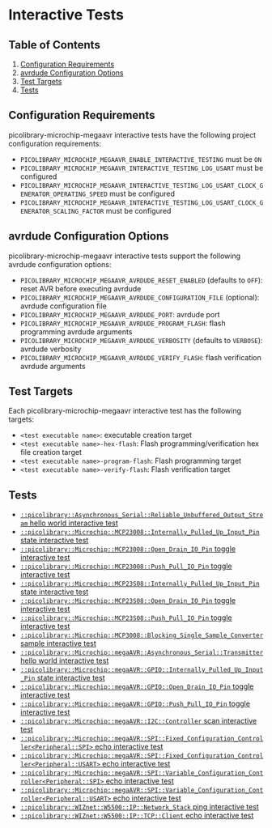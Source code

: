 # Interactive Tests

## Table of Contents
1. [Configuration Requirements](#configuration-requirements)
1. [avrdude Configuration Options](#avrdude-configuration-options)
1. [Test Targets](#test-targets)
1. [Tests](#tests)

## Configuration Requirements
picolibrary-microchip-megaavr interactive tests have the following project configuration
requirements:
- `PICOLIBRARY_MICROCHIP_MEGAAVR_ENABLE_INTERACTIVE_TESTING` must be `ON`
- `PICOLIBRARY_MICROCHIP_MEGAAVR_INTERACTIVE_TESTING_LOG_USART` must be configured
- `PICOLIBRARY_MICROCHIP_MEGAAVR_INTERACTIVE_TESTING_LOG_USART_CLOCK_GENERATOR_OPERATING_SPEED`
  must be configured
- `PICOLIBRARY_MICROCHIP_MEGAAVR_INTERACTIVE_TESTING_LOG_USART_CLOCK_GENERATOR_SCALING_FACTOR`
  must be configured

## avrdude Configuration Options
picolibrary-microchip-megaavr interactive tests support the following avrdude
configuration options:
- `PICOLIBRARY_MICROCHIP_MEGAAVR_AVRDUDE_RESET_ENABLED` (defaults to `OFF`): reset AVR
  before executing avrdude
- `PICOLIBRARY_MICROCHIP_MEGAAVR_AVRDUDE_CONFIGURATION_FILE` (optional): avrdude
  configuration file
- `PICOLIBRARY_MICROCHIP_MEGAAVR_AVRDUDE_PORT`: avrdude port
- `PICOLIBRARY_MICROCHIP_MEGAAVR_AVRDUDE_PROGRAM_FLASH`: flash programming avrdude
  arguments
- `PICOLIBRARY_MICROCHIP_MEGAAVR_AVRDUDE_VERBOSITY` (defaults to `VERBOSE`): avrdude
  verbosity
- `PICOLIBRARY_MICROCHIP_MEGAAVR_AVRDUDE_VERIFY_FLASH`: flash verification avrdude
  arguments

## Test Targets
Each picolibrary-microchip-megaavr interactive test has the following targets:
- `<test executable name>`: executable creation target
- `<test executable name>-hex-flash`: Flash programming/verification hex file creation
  target
- `<test executable name>-program-flash`: Flash programming target
- `<test executable name>-verify-flash`: Flash verification target

## Tests
- [`::picolibrary::Asynchronous_Serial::Reliable_Unbuffered_Output_Stream` hello world interactive test](test-interactive/picolibrary/asynchronous_serial/reliable_unbuffered_output_stream/hello_world.md)
- [`::picolibrary::Microchip::MCP23008::Internally_Pulled_Up_Input_Pin` state interactive test](test-interactive/picolibrary/microchip/mcp23008/internally_pulled_up_input_pin/state.md)
- [`::picolibrary::Microchip::MCP23008::Open_Drain_IO_Pin` toggle interactive test](test-interactive/picolibrary/microchip/mcp23008/open_drain_io_pin/toggle.md)
- [`::picolibrary::Microchip::MCP23008::Push_Pull_IO_Pin` toggle interactive test](test-interactive/picolibrary/microchip/mcp23008/push_pull_io_pin/toggle.md)
- [`::picolibrary::Microchip::MCP23S08::Internally_Pulled_Up_Input_Pin` state interactive test](test-interactive/picolibrary/microchip/mcp23s08/internally_pulled_up_input_pin/state.md)
- [`::picolibrary::Microchip::MCP23S08::Open_Drain_IO_Pin` toggle interactive test](test-interactive/picolibrary/microchip/mcp23s08/open_drain_io_pin/toggle.md)
- [`::picolibrary::Microchip::MCP23S08::Push_Pull_IO_Pin` toggle interactive test](test-interactive/picolibrary/microchip/mcp23s08/push_pull_io_pin/toggle.md)
- [`::picolibrary::Microchip::MCP3008::Blocking_Single_Sample_Converter` sample interactive test](test-interactive/picolibrary/microchip/mcp3008/blocking_single_sample_converter/sample.md)
- [`::picolibrary::Microchip::megaAVR::Asynchronous_Serial::Transmitter` hello world interactive test](test-interactive/picolibrary/microchip/megaavr/asynchronous_serial/transmitter/hello_world.md)
- [`::picolibrary::Microchip::megaAVR::GPIO::Internally_Pulled_Up_Input_Pin` state interactive test](test-interactive/picolibrary/microchip/megaavr/gpio/internally_pulled_up_input_pin/state.md)
- [`::picolibrary::Microchip::megaAVR::GPIO::Open_Drain_IO_Pin` toggle interactive test](test-interactive/picolibrary/microchip/megaavr/gpio/open_drain_io_pin/toggle.md)
- [`::picolibrary::Microchip::megaAVR::GPIO::Push_Pull_IO_Pin` toggle interactive test](test-interactive/picolibrary/microchip/megaavr/gpio/push_pull_io_pin/toggle.md)
- [`::picolibrary::Microchip::megaAVR::I2C::Controller` scan interactive test](test-interactive/picolibrary/microchip/megaavr/i2c/controller/scan.md)
- [`::picolibrary::Microchip::megaAVR::SPI::Fixed_Configuration_Controller<Peripheral::SPI>` echo interactive test](test-interactive/picolibrary/microchip/megaavr/spi/fixed_configuration_controller-spi/echo.md)
- [`::picolibrary::Microchip::megaAVR::SPI::Fixed_Configuration_Controller<Peripheral::USART>` echo interactive test](test-interactive/picolibrary/microchip/megaavr/spi/fixed_configuration_controller-usart/echo.md)
- [`::picolibrary::Microchip::megaAVR::SPI::Variable_Configuration_Controller<Peripheral::SPI>` echo interactive test](test-interactive/picolibrary/microchip/megaavr/spi/variable_configuration_controller-spi/echo.md)
- [`::picolibrary::Microchip::megaAVR::SPI::Variable_Configuration_Controller<Peripheral::USART>` echo interactive test](test-interactive/picolibrary/microchip/megaavr/spi/variable_configuration_controller-usart/echo.md)
- [`::picolibrary::WIZnet::W5500::IP::Network_Stack` ping interactive test](test-interactive/picolibrary/wiznet/w5500/ip/network_stack/ping.md)
- [`::picolibrary::WIZnet::W5500::IP::TCP::Client` echo interactive test](test-interactive/picolibrary/wiznet/w5500/ip/tcp/client/echo.md)

